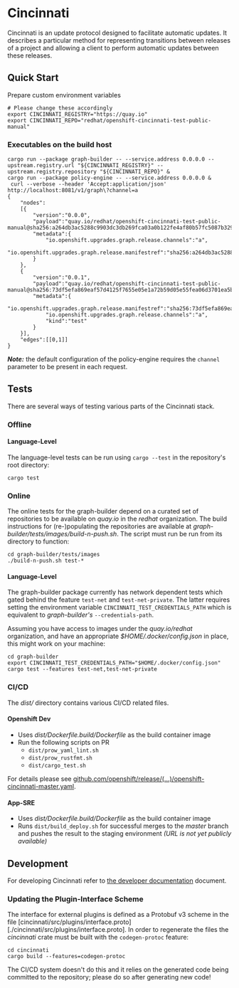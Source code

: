 # Cincinnati

Cincinnati is an update protocol designed to facilitate automatic updates. It describes a particular method for representing transitions between releases of a project and allowing a client to perform automatic updates between these releases.

## Quick Start

Prepare custom environment variables

```console
# Please change these accordingly
export CINCINNATI_REGISTRY="https://quay.io"
export CINCINNATI_REPO="redhat/openshift-cincinnati-test-public-manual"
```

### Executables on the build host

```console
cargo run --package graph-builder -- --service.address 0.0.0.0 --upstream.registry.url "${CINCINNATI_REGISTRY}" --upstream.registry.repository "${CINCINNATI_REPO}" &
cargo run --package policy-engine -- --service.address 0.0.0.0 &
 curl --verbose --header 'Accept:application/json' http://localhost:8081/v1/graph\?channel=a
{
    "nodes":
    [{
        "version":"0.0.0",
        "payload":"quay.io/redhat/openshift-cincinnati-test-public-manual@sha256:a264db3ac5288c9903dc3db269fca03a0b122fe4af80b57fc5087b329995013d",
        "metadata":{
            "io.openshift.upgrades.graph.release.channels":"a",
            "io.openshift.upgrades.graph.release.manifestref":"sha256:a264db3ac5288c9903dc3db269fca03a0b122fe4af80b57fc5087b329995013d"
        }
    },
    {
        "version":"0.0.1",
        "payload":"quay.io/redhat/openshift-cincinnati-test-public-manual@sha256:73df5efa869eaf57d4125f7655e05e1a72b59d05e55fea06d3701ea5b59234ff",
        "metadata":{
            "io.openshift.upgrades.graph.release.manifestref":"sha256:73df5efa869eaf57d4125f7655e05e1a72b59d05e55fea06d3701ea5b59234ff",
            "io.openshift.upgrades.graph.release.channels":"a",
            "kind":"test"
        }
    }],
    "edges":[[0,1]]
}
```

***Note:*** the default configuration of the policy-engine requires the `channel` parameter to be present in each request.

## Tests
There are several ways of testing various parts of the Cincinnati stack.

### Offline

#### Language-Level
The language-level tests can be run using `cargo --test` in the repository's root directory:

```console
cargo test
```

### Online
The online tests for the graph-builder depend on a curated set of repositories to be available on *quay.io* in the *redhat* organization.
The build instructions for (re-)populating the repositories are available at *graph-builder/tests/images/build-n-push.sh*.
The script must run be run from its directory to function:

```console
cd graph-builder/tests/images
./build-n-push.sh test-*
```

#### Language-Level
The graph-builder package currently has network dependent tests which gated behind the feature `test-net` and `test-net-private`.
The latter requires setting the environment variable `CINCINNATI_TEST_CREDENTIALS_PATH` which is equivalent to *graph-builder's* `--credentials-path`.

Assuming you have access to images under the *quay.io/redhat* organization, and have an appropriate *$HOME/.docker/config.json* in place, this might work on your machine:

```console
cd graph-builder
export CINCINNATI_TEST_CREDENTIALS_PATH="$HOME/.docker/config.json"
cargo test --features test-net,test-net-private
```

### CI/CD
The *dist/* directory contains various CI/CD related files.

#### Openshift Dev
* Uses *dist/Dockerfile.build/Dockerfile* as the build container image
* Run the following scripts on PR
    * `dist/prow_yaml_lint.sh`
    * `dist/prow_rustfmt.sh`
    * `dist/cargo_test.sh`

For details please see [github.com/openshift/release/(...)/openshift-cincinnati-master.yaml][1].

#### App-SRE
* Uses *dist/Dockerfile.build/Dockerfile* as the build container image
* Runs `dist/build_deploy.sh` for successful merges to the *master* branch and pushes the result to the staging environment *(URL is not yet publicly available)*


## Development

For developing Cincinnati refer to [the developer documentation](./docs/developer/developing.md) document.

### Updating the Plugin-Interface Scheme
The interface for external plugins is defined as a Protobuf v3 scheme in the file [cincinnati/src/plugins/interface.proto][./cincinnati/src/plugins/interface.proto].
In order to regenerate the files the *cincinnati* crate must be built with the `codegen-protoc` feature:

```console
cd cincinnati
cargo build --features=codegen-protoc
```

The CI/CD system doesn't do this and it relies on the generated code being committed to the repository; please do so after generating new code!

[1]: https://github.com/openshift/release/blob/master/ci-operator/config/openshift/cincinnati/openshift-cincinnati-master.yaml
